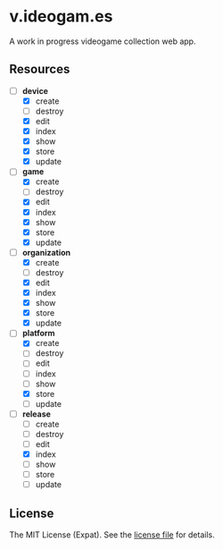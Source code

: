 v.ideogam.es
============

A work in progress videogame collection web app.

Resources
---------
- [ ] __device__
  - [x] create
  - [ ] destroy
  - [x] edit
  - [x] index
  - [x] show
  - [x] store
  - [x] update
- [ ] __game__
  - [x] create
  - [ ] destroy
  - [x] edit
  - [x] index
  - [x] show
  - [x] store
  - [x] update
- [ ] __organization__
  - [x] create
  - [ ] destroy
  - [x] edit
  - [x] index
  - [x] show
  - [x] store
  - [x] update
- [ ] __platform__
  - [x] create
  - [ ] destroy
  - [ ] edit
  - [ ] index
  - [ ] show
  - [x] store
  - [ ] update
- [ ] __release__
  - [ ] create
  - [ ] destroy
  - [ ] edit
  - [x] index
  - [ ] show
  - [ ] store
  - [ ] update
   
License
-------
The MIT License (Expat). See the [license file](LICENSE) for details.
